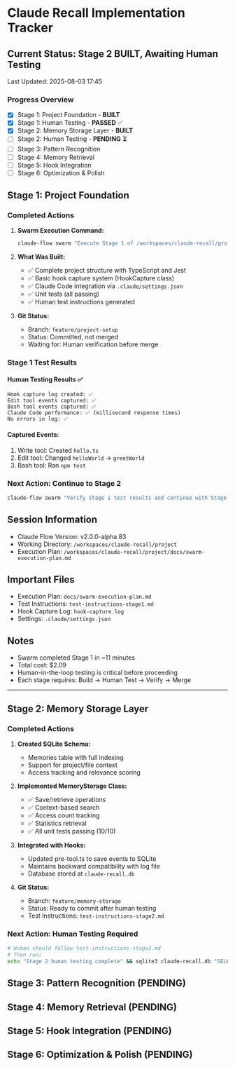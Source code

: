 # Claude Recall Implementation Tracker

## Current Status: Stage 2 BUILT, Awaiting Human Testing

Last Updated: 2025-08-03 17:45

### Progress Overview
- [x] Stage 1: Project Foundation - **BUILT**
- [x] Stage 1: Human Testing - **PASSED** ✅
- [x] Stage 2: Memory Storage Layer - **BUILT**
- [ ] Stage 2: Human Testing - **PENDING** ⏳
- [ ] Stage 3: Pattern Recognition
- [ ] Stage 4: Memory Retrieval
- [ ] Stage 5: Hook Integration
- [ ] Stage 6: Optimization & Polish

## Stage 1: Project Foundation

### Completed Actions
1. **Swarm Execution Command:**
   ```bash
   claude-flow swarm "Execute Stage 1 of /workspaces/claude-recall/project/docs/swarm-execution-plan.md" --strategy development --max-agents 4 --coordinator
   ```

2. **What Was Built:**
   - ✅ Complete project structure with TypeScript and Jest
   - ✅ Basic hook capture system (HookCapture class)
   - ✅ Claude Code integration via `.claude/settings.json`
   - ✅ Unit tests (all passing)
   - ✅ Human test instructions generated

3. **Git Status:**
   - Branch: `feature/project-setup`
   - Status: Committed, not merged
   - Waiting for: Human verification before merge

### Stage 1 Test Results

#### Human Testing Results ✅
```
Hook capture log created: ✅
Edit tool events captured: ✅  
Bash tool events captured: ✅
Claude Code performance: ✅ (millisecond response times)
No errors in log: ✅
```

#### Captured Events:
1. Write tool: Created `hello.ts`
2. Edit tool: Changed `helloWorld` → `greetWorld`
3. Bash tool: Ran `npm test`

### Next Action: Continue to Stage 2

```bash
claude-flow swarm "Verify Stage 1 test results and continue with Stage 2 of /workspaces/claude-recall/project/docs/swarm-execution-plan.md"
```

## Session Information
- Claude Flow Version: v2.0.0-alpha.83
- Working Directory: `/workspaces/claude-recall/project`
- Execution Plan: `/workspaces/claude-recall/project/docs/swarm-execution-plan.md`

## Important Files
- Execution Plan: `docs/swarm-execution-plan.md`
- Test Instructions: `test-instructions-stage1.md`
- Hook Capture Log: `hook-capture.log`
- Settings: `.claude/settings.json`

## Notes
- Swarm completed Stage 1 in ~11 minutes
- Total cost: $2.09
- Human-in-the-loop testing is critical before proceeding
- Each stage requires: Build → Human Test → Verify → Merge

---

## Stage 2: Memory Storage Layer

### Completed Actions
1. **Created SQLite Schema:**
   - Memories table with full indexing
   - Support for project/file context
   - Access tracking and relevance scoring

2. **Implemented MemoryStorage Class:**
   - ✅ Save/retrieve operations
   - ✅ Context-based search
   - ✅ Access count tracking
   - ✅ Statistics retrieval
   - ✅ All unit tests passing (10/10)

3. **Integrated with Hooks:**
   - Updated pre-tool.ts to save events to SQLite
   - Maintains backward compatibility with log file
   - Database stored at `claude-recall.db`

4. **Git Status:**
   - Branch: `feature/memory-storage`
   - Status: Ready to commit after human testing
   - Test Instructions: `test-instructions-stage2.md`

### Next Action: Human Testing Required
```bash
# Human should follow test-instructions-stage2.md
# Then run:
echo "Stage 2 human testing complete" && sqlite3 claude-recall.db "SELECT COUNT(*) FROM memories;"
```

## Stage 3: Pattern Recognition (PENDING)

## Stage 4: Memory Retrieval (PENDING)

## Stage 5: Hook Integration (PENDING)

## Stage 6: Optimization & Polish (PENDING)
